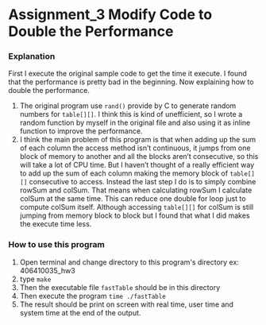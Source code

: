 # Assignment_3 Modify Code to Double the Performance

### Explanation

First I execute the original sample code to get the time it execute. I found that the performance is pretty bad in the beginning. Now explaining how to double the performance.
1. The original program use `rand()` provide by C to generate random numbers for `table[][]`. I think this is kind of unefficient, so I wrote a random function by myself in the original file and also using it as inline function to improve the performance.
2. I think the main problem of this program is that when adding up the sum of each column the access method isn’t continuous, it jumps from one block of memory to another and all the blocks aren’t consecutive, so this will take a lot of CPU time. But I haven’t thought of a really efficient way to add up the sum of each column making the memory block of `table[][]` consecutive to access. Instead the last step I do is to simply combine rowSum and colSum. That means when calculating rowSum I calculate colSum at the same time. This can reduce one double for loop just to compute colSum itself. Although accessing `table[][]` for colSum is still jumping from memory block to block but I found that what I did makes the execute time less.

### How to use this program
1. Open terminal and change directory to this program's directory ex: 406410035_hw3
2. type `make`
3. Then the executable file `fastTable` should be in this directory
4. Then execute the program `time ./fastTable`
5. The result should be print on screen with real time, user time and system time at the end of the output.


